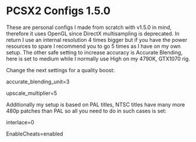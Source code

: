 # PCSX2 Configs 1.5.0

These are personal configs I made from scratch with v1.5.0 in mind, therefore it uses OpenGL since DirectX multisampling is deprecated. In return I use an internal resolution 4 times bigger but if you have the power resources to spare I recommend you to go 5 times as I have on my own setup. The other safe setting to increase accuracy is Accurate Blending, here is set to medium while I normally use High on my 4790K, GTX1070 rig.


Change the next settings for a quality boost:

accurate_blending_unit=3

upscale_multiplier=5


Additionally my setup is based on PAL titles, NTSC titles have many more 480p patches than PAL so all you need to do in such cases is set:


interlace=0

EnableCheats=enabled